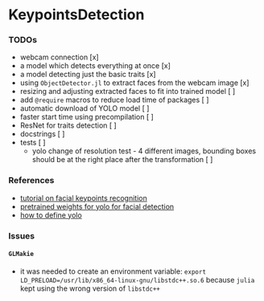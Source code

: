 # KeypointsDetection

### TODOs

- webcam connection [x]
- a model which detects everything at once [x]
- a model detecting just the basic traits [x]
- using `ObjectDetector.jl` to extract  faces from the webcam image [x]
- resizing and adjusting extracted faces to fit into trained model [ ]
- add `@require` macros to reduce load time of packages [ ]
- automatic download of YOLO model [ ]
- faster start time using precompilation [ ]
- ResNet for traits detection [ ]
- docstrings [ ]
- tests [ ]
    - yolo change of resolution test - 4 different images, bounding boxes should be at the right place after the transformation [ ]

### References

- [tutorial on facial keypoints recognition](https://danielnouri.org/notes/2014/12/17/using-convolutional-neural-nets-to-detect-facial-keypoints-tutorial/)
- [pretrained weights for yolo for facial detection](https://github.com/lthquy/Yolov3-tiny-Face-weights)
- [how to define yolo](https://jonathan-hui.medium.com/real-time-object-detection-with-yolo-yolov2-28b1b93e2088)

### Issues

#### `GLMakie`
- it was needed to create an environment variable: `export LD_PRELOAD=/usr/lib/x86_64-linux-gnu/libstdc++.so.6` because `julia` kept using the wrong version of `libstdc++`  